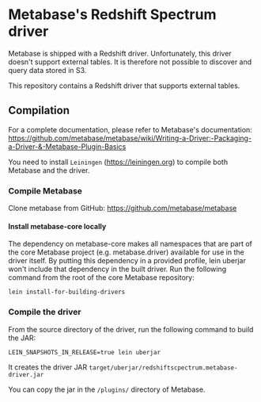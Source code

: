 Metabase's Redshift Spectrum driver
===================================

Metabase is shipped with a Redshift driver. Unfortunately, this driver doesn't support external tables. It is therefore not possible to discover and query data stored in S3.

This repository contains a Redshift driver that supports external tables.


Compilation
------------

For a complete documentation, please refer to Metabase's documentation: https://github.com/metabase/metabase/wiki/Writing-a-Driver:-Packaging-a-Driver-&-Metabase-Plugin-Basics

You need to install `Leiningen` (https://leiningen.org) to compile both Metabase and the driver.

### Compile Metabase

Clone metabase from GitHub: https://github.com/metabase/metabase

#### Install metabase-core locally

The dependency on metabase-core makes all namespaces that are part of the core Metabase project (e.g. metabase.driver) available for use in the driver itself. By putting this dependency in a provided profile, lein uberjar won't include that dependency in the built driver. Run the following command from the root of the core Metabase repository:

`lein install-for-building-drivers`

### Compile the driver

From the source directory of the driver, run the following command to build the JAR:

`LEIN_SNAPSHOTS_IN_RELEASE=true lein uberjar`

It creates the driver JAR  `target/uberjar/redshiftscpectrum.metabase-driver.jar` 

You can copy the jar in the `/plugins/` directory of Metabase.


